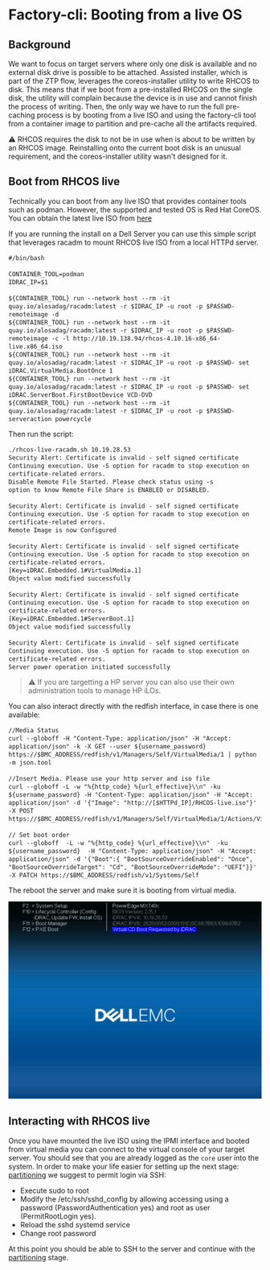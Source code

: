 # Factory-cli: Booting from a live OS #

## Background ##

We want to focus on target servers where only one disk is available and no external disk drive is possible to be attached. Assisted installer, which is part of the ZTP flow, leverages the coreos-installer utility to write RHCOS to disk. This means that if we boot from a pre-installed RHCOS on the single disk, the utility will complain because the device is in use and cannot finish the process of writing. Then, the only way we have to run the full pre-caching process is by booting from a live ISO and using the factory-cli tool from a container image to partition and pre-cache all the artifacts required.

:warning: RHCOS requires the disk to not be in use when is about to be written by an RHCOS image. Reinstalling onto the current boot disk is an unusual requirement, and the coreos-installer utility wasn't designed for it.

## Boot from RHCOS live

Technically you can boot from any live ISO that provides container tools such as podman. However, the supported and tested OS is Red Hat CoreOS. You can obtain the latest live ISO from [here](https://mirror.openshift.com/pub/openshift-v4/x86_64/dependencies/rhcos/latest/rhcos-live.x86_64.iso)

If you are running the install on a Dell Server you can use this simple script that leverages racadm to mount RHCOS live ISO from a local HTTPd server.

```
#/bin/bash

CONTAINER_TOOL=podman
IDRAC_IP=$1

${CONTAINER_TOOL} run --network host --rm -it quay.io/alosadag/racadm:latest -r $IDRAC_IP -u root -p $PASSWD- remoteimage -d
${CONTAINER_TOOL} run --network host --rm -it quay.io/alosadag/racadm:latest -r $IDRAC_IP -u root -p $PASSWD- remoteimage -c -l http://10.19.138.94/rhcos-4.10.16-x86_64-live.x86_64.iso
${CONTAINER_TOOL} run --network host --rm -it quay.io/alosadag/racadm:latest -r $IDRAC_IP -u root -p $PASSWD- set iDRAC.VirtualMedia.BootOnce 1
${CONTAINER_TOOL} run --network host --rm -it quay.io/alosadag/racadm:latest -r $IDRAC_IP -u root -p $PASSWD- set iDRAC.ServerBoot.FirstBootDevice VCD-DVD
${CONTAINER_TOOL} run --network host --rm -it quay.io/alosadag/racadm:latest -r $IDRAC_IP -u root -p $PASSWD- serveraction powercycle
```

Then run the script:

```
./rhcos-live-racadm.sh 10.19.28.53
Security Alert: Certificate is invalid - self signed certificate
Continuing execution. Use -S option for racadm to stop execution on certificate-related errors.
Disable Remote File Started. Please check status using -s                    
option to know Remote File Share is ENABLED or DISABLED.

Security Alert: Certificate is invalid - self signed certificate
Continuing execution. Use -S option for racadm to stop execution on certificate-related errors.
Remote Image is now Configured                                               

Security Alert: Certificate is invalid - self signed certificate
Continuing execution. Use -S option for racadm to stop execution on certificate-related errors.
[Key=iDRAC.Embedded.1#VirtualMedia.1]                                        
Object value modified successfully

Security Alert: Certificate is invalid - self signed certificate
Continuing execution. Use -S option for racadm to stop execution on certificate-related errors.
[Key=iDRAC.Embedded.1#ServerBoot.1]                                          
Object value modified successfully

Security Alert: Certificate is invalid - self signed certificate
Continuing execution. Use -S option for racadm to stop execution on certificate-related errors.
Server power operation initiated successfully                        
```

>:warning: If you are targetting a HP server you can also use their own administration tools to manage HP iLOs.

You can also interact directly with the redfish interface, in case there is one available:

```
//Media Status
curl --globoff -H "Content-Type: application/json" -H "Accept: application/json" -k -X GET --user ${username_password} https://$BMC_ADDRESS/redfish/v1/Managers/Self/VirtualMedia/1 | python -m json.tool

//Insert Media. Please use your http server and iso file
curl --globoff -L -w "%{http_code} %{url_effective}\\n" -ku ${username_password} -H "Content-Type: application/json" -H "Accept: application/json" -d '{"Image": "http://[$HTTPd_IP]/RHCOS-live.iso"}' -X POST https://$BMC_ADDRESS/redfish/v1/Managers/Self/VirtualMedia/1/Actions/VirtualMedia.InsertMedia

// Set boot order
curl --globoff  -L -w "%{http_code} %{url_effective}\\n"  -ku ${username_password}  -H "Content-Type: application/json" -H "Accept: application/json" -d '{"Boot":{ "BootSourceOverrideEnabled": "Once", "BootSourceOverrideTarget": "Cd", "BootSourceOverrideMode": "UEFI"}}' -X PATCH https://$BMC_ADDRESS/redfish/v1/Systems/Self
```

The reboot the server and make sure it is booting from virtual media.


![Booting from virtualmedia](images/idrac-virtualmedia.png "Booting from virtualmedia")



## Interacting with RHCOS live

Once you have mounted the live ISO using the IPMI interface and booted from virtual media you can connect to the virtual console of your target server. You should see that you are already logged as the `core` user into the system. In order to make your life easier for setting up the next stage: [partitioning](../partitioning.md) we suggest to permit login via SSH:

* Execute sudo to root
* Modify the /etc/ssh/sshd_config by allowing accessing using a password (PasswordAuthentication yes) and root as user (PermitRootLogin yes).
* Reload the sshd systemd service
* Change root password


At this point you should be able to SSH to the server and continue with the [partitioning](../partitioning.md) stage.
